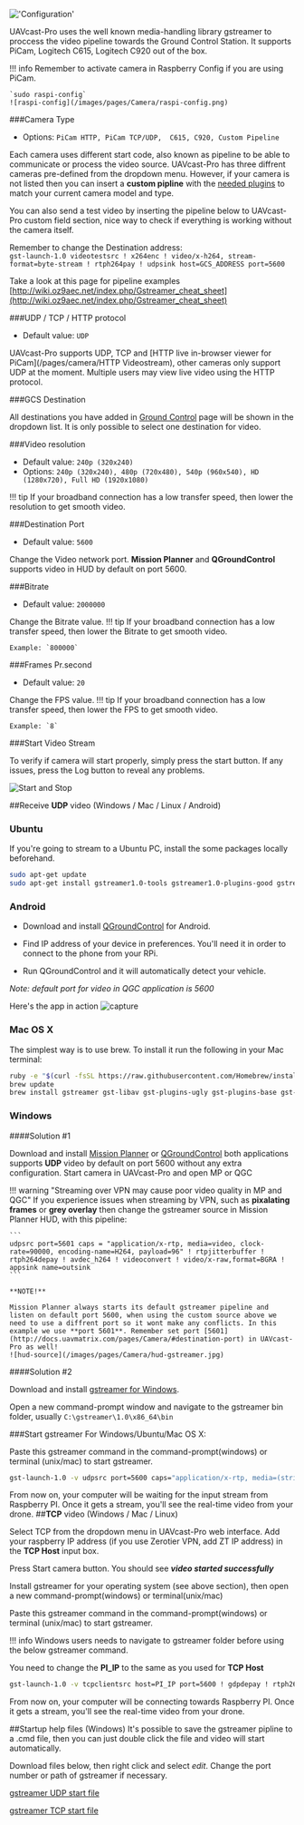 
!['Configuration'](/images/pages/camera/config.jpg)

UAVcast-Pro uses the well known media-handling library gstreamer to proccess the video pipeline towards the Ground Control Station.
It supports PiCam, Logitech C615, Logitech C920 out of the box.


!!! info
    Remember to activate camera in Raspberry Config if you are using PiCam.

    `sudo raspi-config`
    ![raspi-config](/images/pages/Camera/raspi-config.png)

###Camera Type
* Options: `PiCam HTTP, PiCam TCP/UDP,  C615, C920, Custom Pipeline`

Each camera uses different start code, also known as pipeline to be able to communicate or process the video source.
UAVcast-Pro has three diffrent cameras pre-defined from the dropdown menu. However, if your camera is not listed then you can insert a **custom pipline** with the [needed plugins](https://gstreamer.freedesktop.org/documentation/plugins.html) to match your current camera model and type.

You can also send a test video by inserting the pipeline below to UAVcast-Pro custom field section, nice way to check if everything is working without the camera itself.

Remember to change the Destination address:  
`gst-launch-1.0 videotestsrc ! x264enc ! video/x-h264, stream-format=byte-stream ! rtph264pay ! udpsink host=GCS_ADDRESS port=5600`

Take a look at this page for pipeline examples
[http://wiki.oz9aec.net/index.php/Gstreamer_cheat_sheet](http://wiki.oz9aec.net/index.php/Gstreamer_cheat_sheet)


###UDP / TCP / HTTP protocol
* Default value: `UDP`

UAVcast-Pro supports UDP, TCP and [HTTP live in-browser viewer for PiCam](/pages/camera/HTTP Videostream), other cameras only support UDP at the moment.
Multiple users may view live video using the HTTP protocol.

###GCS Destination

All destinations you have added in [Ground Control](Ground-Control.md) page will be shown in the dropdown list.
It is only possible to select one destination for video.

###Video resolution
* Default value: `240p (320x240)`
* Options: `240p (320x240), 480p (720x480), 540p (960x540), HD (1280x720), Full HD (1920x1080)`

!!! tip
    If your broadband connection has a low transfer speed, then lower the resolution to get smooth video.

###Destination Port
* Default value: `5600`

Change the Video network port. **Mission Planner** and **QGroundControl** supports video in HUD by default on port 5600.

###Bitrate
* Default value: `2000000`

Change the Bitrate value.
!!! tip
    If your broadband connection has a low transfer speed, then lower the Bitrate to get smooth video.

    Example: `800000`

###Frames Pr.second
* Default value: `20`

Change the FPS value.
!!! tip
    If your broadband connection has a low transfer speed, then lower the FPS to get smooth video.

    Example: `8`

###Start Video Stream

To verify if camera will start properly, simply press the start button.
If any issues, press the Log button to reveal any problems.

![Start and Stop](/images/pages/Camera/startstop.jpg)

##Receive **UDP** video (Windows / Mac / Linux / Android)

### Ubuntu

If you're going to stream to a Ubuntu PC, install the some packages locally beforehand.
```bash
sudo apt-get update
sudo apt-get install gstreamer1.0-tools gstreamer1.0-plugins-good gstreamer1.0-plugins-bad
```

### Android

* Download and install [QGroundControl](https://play.google.com/store/apps/details?id=org.mavlink.qgroundcontrol) for Android.

* Find IP address of your device in preferences. You'll need it in order to connect to the phone from your RPi.

* Run QGroundControl and it will automatically detect your vehicle.


*Note: default port for video in QGC application is 5600*

Here's the app in action
![capture](/images/pages/Camera/qgc.jpg)

### Mac OS X

The simplest way is to use brew. To install it run the following in your Mac terminal:

```bash
ruby -e "$(curl -fsSL https://raw.githubusercontent.com/Homebrew/install/master/install)"
brew update
brew install gstreamer gst-libav gst-plugins-ugly gst-plugins-base gst-plugins-bad gst-plugins-good
```

### Windows
####Solution #1

Download and install [Mission Planner](http://ardupilot.org/planner/docs/mission-planner-installation.html) or [QGroundControl](http://qgroundcontrol.com/downloads/)
both applications supports **UDP** video by default on port 5600 without any extra configuration. Start camera in UAVcast-Pro and open MP or QGC

!!! warning "Streaming over VPN may cause poor video quality in MP and QGC"
    If you experience issues when streaming by VPN, such as **pixalating frames** or **grey overlay** then change the gstreamer source in Mission Planner HUD, with this pipeline:

    ```
    udpsrc port=5601 caps = "application/x-rtp, media=video, clock-rate=90000, encoding-name=H264, payload=96" ! rtpjitterbuffer ! rtph264depay ! avdec_h264 ! videoconvert ! video/x-raw,format=BGRA ! appsink name=outsink
    ```

    **NOTE!**

    Mission Planner always starts its default gstreamer pipeline and listen on default port 5600, when using the custom source above we need to use a diffrent port so it wont make any conflicts. In this example we use **port 5601**. Remember set port [5601](http://docs.uavmatrix.com/pages/Camera/#destination-port) in UAVcast-Pro as well!
    ![hud-source](/images/pages/Camera/hud-gstreamer.jpg)

####Solution #2

Download and install [gstreamer for Windows](https://gstreamer.freedesktop.org/data/pkg/windows/1.4.5/gstreamer-1.0-x86_64-1.4.5.msi).

Open a new command-prompt window and navigate to the gstreamer bin folder, usually `C:\gstreamer\1.0\x86_64\bin`


###Start gstreamer For Windows/Ubuntu/Mac OS X:

Paste this gstreamer command in the command-prompt(windows) or terminal (unix/mac) to start gstreamer.
```bash
gst-launch-1.0 -v udpsrc port=5600 caps="application/x-rtp, media=(string)video, clock-rate=(int)90000, encoding-name=(string)H264" ! rtpjitterbuffer ! rtph264depay ! avdec_h264 ! videoconvert ! autovideosink sync=false
```
From now on, your computer will be waiting for the input stream from Raspberry PI. Once it gets a stream, you'll see the real-time video from your drone.
##**TCP** video (Windows / Mac / Linux)

Select TCP from the dropdown menu in UAVcast-Pro web interface. Add your raspberry IP address (if you use Zerotier VPN, add ZT IP address) in the **TCP Host** input box.

Press Start camera button.
You should see ***video started successfully***

Install gstreamer for your operating system (see above section), then open a new command-prompt(windows) or terminal(unix/mac)

Paste this gstreamer command in the command-prompt(windows) or terminal (unix/mac) to start gstreamer.

!!! info
    Windows users needs to navigate to gstreamer folder before using the below gstreamer command.

You need to change the **PI_IP** to the same as you used for **TCP Host**
```bash
gst-launch-1.0 -v tcpclientsrc host=PI_IP port=5600 ! gdpdepay ! rtph264depay ! avdec_h264 ! videoconvert ! autovideosink sync=false
```
From now on, your computer will be connecting towards Raspberry PI. Once it gets a stream, you'll see the real-time video from your drone.

##Startup help files (Windows)
It's possible to save the gstreamer pipline to a .cmd file, then you can just double click the file and video will start automatically.

Download files below, then right click and select *edit*.  Change the port number or path of gstreamer if necessary.


[gstreamer UDP start file](https://drive.google.com/uc?authuser=0&id=1SjDT5Tm-N0wExwBla9sG1aPeW5MS1P4b&export=download)


[gstreamer TCP start file](https://drive.google.com/uc?authuser=0&id=1JzHNvtGJNaPBxBIfDmD0OI1O_DT08CQ7&export=download)
